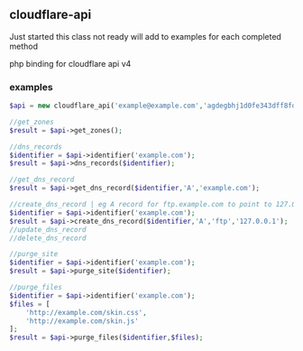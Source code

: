 
## cloudflare-api
Just started this class not ready will add to examples for each completed method

php binding for cloudflare api v4



### examples

```php
$api = new cloudflare_api('example@example.com','agdegbhj1d0fe343dff8fddcb30131');

//get_zones
$result = $api->get_zones();

//dns_records
$identifier = $api->identifier('example.com');
$result = $api->dns_records($identifier);

//get_dns_record
$result = $api->get_dns_record($identifier,'A','example.com');

//create_dns_record | eg A record for ftp.example.com to point to 127.0.0.1
$identifier = $api->identifier('example.com');
$result = $api->create_dns_record($identifier,'A','ftp','127.0.0.1');
//update_dns_record
//delete_dns_record

//purge_site
$identifier = $api->identifier('example.com');
$result = $api->purge_site($identifier);

//purge_files
$identifier = $api->identifier('example.com');
$files = [
	'http://example.com/skin.css',
    'http://example.com/skin.js'
];
$result = $api->purge_files($identifier,$files);
```
